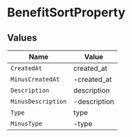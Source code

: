 # BenefitSortProperty


## Values

| Name               | Value              |
| ------------------ | ------------------ |
| `CreatedAt`        | created_at         |
| `MinusCreatedAt`   | -created_at        |
| `Description`      | description        |
| `MinusDescription` | -description       |
| `Type`             | type               |
| `MinusType`        | -type              |